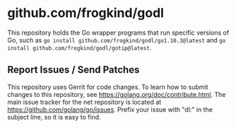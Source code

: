 # github.com/frogkind/godl

This repository holds the Go wrapper programs that run specific versions of Go, such
as `go install github.com/frogkind/godl/go1.10.3@latest` and `go install github.com/frogkind/godl/gotip@latest`.

## Report Issues / Send Patches

This repository uses Gerrit for code changes. To learn how to submit
changes to this repository, see https://golang.org/doc/contribute.html.
The main issue tracker for the net repository is located at
https://github.com/golang/go/issues. Prefix your issue with "dl:" in the
subject line, so it is easy to find.
